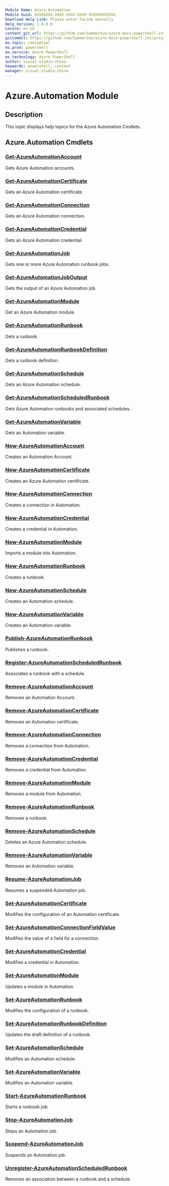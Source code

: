 ```yaml
---
Module Name: Azure.Automation
Module Guid: XXXXXXXX-XXXX-XXXX-XXXX-XXXXXXXXXXXX
Download Help Link: Please enter FwLink manually
Help Version: 1.0.0.0
Locale: en-US
content_git_url: https://github.com/SummerSun/azure-docs-powershell-int/projects/azure-docs-powershell-int/azureps-cmdlets-docs/ServiceManagement/Azure.Automation/v1.0/CmdletMDs/Azure.Automation.md
gitcommit: https://github.com/SummerSun/azure-docs-powershell-int/projects/azure-docs-powershell-int/azureps-cmdlets-docs/ServiceManagement/Azure.Automation/v1.0/CmdletMDs/Azure.Automation.md
ms.topic: conceptual
ms.prod: powershell
ms.service: Azure PowerShell
ms.technology: Azure PowerShell
author: visual-studio-china
keywords: powershell, content
manager: visual-studio-china
---
```


# Azure.Automation Module
## Description
This topic displays help topics for the Azure Automation Cmdlets. 

## Azure.Automation Cmdlets
### [Get-AzureAutomationAccount](Get-AzureAutomationAccount.md)
Gets Azure Automation accounts.


### [Get-AzureAutomationCertificate](Get-AzureAutomationCertificate.md)
Gets an Azure Automation certificate.


### [Get-AzureAutomationConnection](Get-AzureAutomationConnection.md)
Gets an Azure Automation connection.


### [Get-AzureAutomationCredential](Get-AzureAutomationCredential.md)
Gets an Azure Automation credential.


### [Get-AzureAutomationJob](Get-AzureAutomationJob.md)
Gets one or more Azure Automation runbook jobs.


### [Get-AzureAutomationJobOutput](Get-AzureAutomationJobOutput.md)
Gets the output of an Azure Automation job.


### [Get-AzureAutomationModule](Get-AzureAutomationModule.md)
Get an Azure Automation module.


### [Get-AzureAutomationRunbook](Get-AzureAutomationRunbook.md)
Gets a runbook.


### [Get-AzureAutomationRunbookDefinition](Get-AzureAutomationRunbookDefinition.md)
Gets a runbook definition.


### [Get-AzureAutomationSchedule](Get-AzureAutomationSchedule.md)
Gets an Azure Automation schedule.


### [Get-AzureAutomationScheduledRunbook](Get-AzureAutomationScheduledRunbook.md)
Gets Azure Automation runbooks and associated schedules.


### [Get-AzureAutomationVariable](Get-AzureAutomationVariable.md)
Gets an Automation variable.


### [New-AzureAutomationAccount](New-AzureAutomationAccount.md)
Creates an Automation Account.


### [New-AzureAutomationCertificate](New-AzureAutomationCertificate.md)
Creates an Azure Automation certificate.


### [New-AzureAutomationConnection](New-AzureAutomationConnection.md)
Creates a connection in Automation.


### [New-AzureAutomationCredential](New-AzureAutomationCredential.md)
Creates a credential in Automation.


### [New-AzureAutomationModule](New-AzureAutomationModule.md)
Imports a module into Automation.


### [New-AzureAutomationRunbook](New-AzureAutomationRunbook.md)
Creates a runbook.


### [New-AzureAutomationSchedule](New-AzureAutomationSchedule.md)
Creates an Automation schedule.


### [New-AzureAutomationVariable](New-AzureAutomationVariable.md)
Creates an Automation variable.


### [Publish-AzureAutomationRunbook](Publish-AzureAutomationRunbook.md)
Publishes a runbook.


### [Register-AzureAutomationScheduledRunbook](Register-AzureAutomationScheduledRunbook.md)
Associates a runbook with a schedule.


### [Remove-AzureAutomationAccount](Remove-AzureAutomationAccount.md)
Removes an Automation Account.


### [Remove-AzureAutomationCertificate](Remove-AzureAutomationCertificate.md)
Removes an Automation certificate.


### [Remove-AzureAutomationConnection](Remove-AzureAutomationConnection.md)
Removes a connection from Automation.


### [Remove-AzureAutomationCredential](Remove-AzureAutomationCredential.md)
Removes a credential from Automation.


### [Remove-AzureAutomationModule](Remove-AzureAutomationModule.md)
Removes a module from Automation.


### [Remove-AzureAutomationRunbook](Remove-AzureAutomationRunbook.md)
Removes a runbook.


### [Remove-AzureAutomationSchedule](Remove-AzureAutomationSchedule.md)
Deletes an Azure Automation schedule.


### [Remove-AzureAutomationVariable](Remove-AzureAutomationVariable.md)
Removes an Automation variable.


### [Resume-AzureAutomationJob](Resume-AzureAutomationJob.md)
Resumes a suspended Automation job.


### [Set-AzureAutomationCertificate](Set-AzureAutomationCertificate.md)
Modifies the configuration of an Automation certificate.


### [Set-AzureAutomationConnectionFieldValue](Set-AzureAutomationConnectionFieldValue.md)
Modifies the value of a field for a connection.


### [Set-AzureAutomationCredential](Set-AzureAutomationCredential.md)
Modifies a credential in Automation.


### [Set-AzureAutomationModule](Set-AzureAutomationModule.md)
Updates a module in Automation.


### [Set-AzureAutomationRunbook](Set-AzureAutomationRunbook.md)
Modifies the configuration of a runbook.


### [Set-AzureAutomationRunbookDefinition](Set-AzureAutomationRunbookDefinition.md)
Updates the draft definition of a runbook.


### [Set-AzureAutomationSchedule](Set-AzureAutomationSchedule.md)
Modifies an Automation schedule.


### [Set-AzureAutomationVariable](Set-AzureAutomationVariable.md)
Modifies an Automation variable.


### [Start-AzureAutomationRunbook](Start-AzureAutomationRunbook.md)
Starts a runbook job.


### [Stop-AzureAutomationJob](Stop-AzureAutomationJob.md)
Stops an Automation job.


### [Suspend-AzureAutomationJob](Suspend-AzureAutomationJob.md)
Suspends an Automation job.


### [Unregister-AzureAutomationScheduledRunbook](Unregister-AzureAutomationScheduledRunbook.md)
Removes an association between a runbook and a schedule.




